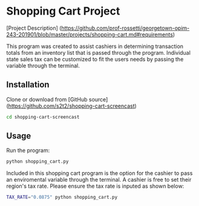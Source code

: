 # Shopping Cart Project
[Project Description]
(https://github.com/prof-rossetti/georgetown-opim-243-201901/blob/master/projects/shopping-cart.md#requirements)

This program was created to assist cashiers in determining transaction totals from an inventory list that is passed through the program. Individual state sales tax can be customized to fit the users needs by passing the variable through the terminal. 

## Installation
Clone or download from [GitHub source] (https://github.com/s2t2/shopping-cart-screencast)

```sh
cd shopping-cart-screencast
```


## Usage
Run the program:

```sh
python shopping_cart.py
```

Included in this shopping cart program is the option for the cashier to pass an enviromental variable through the terminal. A cashier is free to set their region's tax rate. Please ensure the tax rate is inputed as shown below:

```sh
TAX_RATE="0.0875" python shopping_cart.py
```